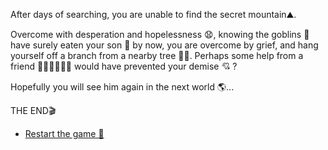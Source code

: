 After days of searching, you are unable to find the secret mountain⛰️.

Overcome with desperation and hopelessness 😧, knowing the goblins 👺 have surely eaten your son 👦 by now, you are overcome by grief, and hang yourself off a branch from a nearby tree 🌳💀. Perhaps some help from a friend 🙋🏻‍♀️🙋🏻‍♂️ would have prevented your demise 💘 ?
 
Hopefully you will see him again in the next world 🌎...

THE END🎬

-  [Restart the game 🔁](../begin-journey.md)